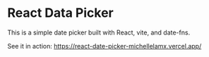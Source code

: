# React Data Picker

This is a simple date picker built with React, vite, and date-fns.

See it in action: https://react-date-picker-michellelamx.vercel.app/
